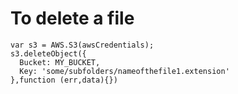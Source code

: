 # To delete a file

```
var s3 = AWS.S3(awsCredentials);
s3.deleteObject({
  Bucket: MY_BUCKET,
  Key: 'some/subfolders/nameofthefile1.extension'
},function (err,data){})
```
